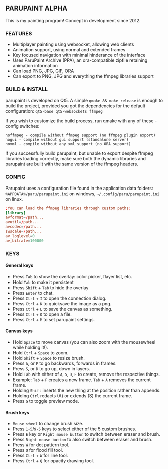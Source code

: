 ## PARUPAINT ALPHA
This is my painting program! Concept in development since 2012.

### FEATURES
- Multiplayer painting using websocket, allowing web clients
- Animation support, using normal and extended frames
- Key focused navigation with minimal hinderance of the interface
- Uses ParuPaint Archive (PPA), an ora-compatible zipfile retaining animation information
- Can load PNG, JPG, GIF, ORA
- Can export to PNG, JPG and everything the ffmpeg libraries support

### BUILD & INSTALL
parupaint is developed on Qt5. A simple `qmake && make release` is enough to build the project, provided you got the dependencies for the default configuration:
`qt5-base qt5-websockets ffmpeg`

If you wish to customize the build process, run qmake with any of these -config switches:
```
noffmpeg - compile without ffmpeg support (no ffmpeg plugin export)
nogui - compile without gui support (standalone server)
noxml - compile without any xml support (no ORA support)
```
If you successfully build parupaint, but unable to export despite ffmpeg libraries loading correctly, make sure both the dynamic libraries and parupaint are built with the same version of the ffmpeg headers.

### CONFIG
Parupaint uses a configuration file found in the application data folders: `%APPDATA%/paru/parupaint.ini` on windows, `~/.config/paru/parupaint.ini` on linux.

```conf
;You can load the ffmpeg libraries through custom paths:
[library]
avformat=/path...
avutil=/path...
avcodec=/path...
swscale=/path...
av_loglevel=0
av_bitrate=100000
```

### KEYS

#### General keys
- Press `Tab` to show the overlay: color picker, flayer list, etc.
- Hold `Tab` to make it persistent
- Press `Shift` + `Tab` to hide the overlay
- Press `Enter` to chat.
- Press `Ctrl` + `I` to open the connection dialog.
- Press `Ctrl` + `K` to quicksave the image as a png.
- Press `Ctrl` + `L` to save the canvas as something.
- Press `Ctrl` + `O` to open a file.
- Press `Ctrl` + `M` to set parupaint settings.

#### Canvas keys
- Hold `Space` to move canvas (you can also zoom with the mousewheel while holding it!).
- Hold `Ctrl` + `Space` to zoom.
- Hold `Shift` + `Space` to resize brush.
- Press `A`, or `F` to go backwards, forwards in frames.
- Press `S`, or `D` to go up, down in layers.
- Hold `Tab` with either of `A`, `S`, `D`, `F` to create, remove the respective things.
 - Example: `Tab` + `F` creates a new frame. `Tab` + `A` removes the current frame.
 - Holding `Shift` inserts the new thing at the position rather than appends.
 - Holding `Ctrl` redacts (A) or extends (S) the current frame.
- Press `G` to toggle preview mode.

#### Brush keys
- `Mouse wheel` to change brush size.
- Press `1-5`/`9-5` keys to select either of the 5 custom brushes.
- Press `E` key or `Right mouse button` to switch between eraser and brush. 
- Press `Right mouse button` to also switch between eraser and brush.
- Press `W` for dot pattern tool.
- Press `Q` for flood fill tool.
- Press `Ctrl` + `W` for line tool.
- Press `Ctrl` + `Q` for opacity drawing tool.

